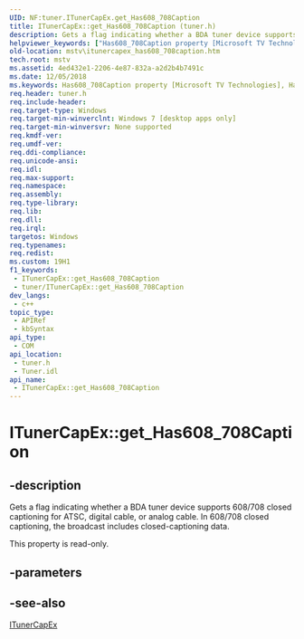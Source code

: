 ```yaml
---
UID: NF:tuner.ITunerCapEx.get_Has608_708Caption
title: ITunerCapEx::get_Has608_708Caption (tuner.h)
description: Gets a flag indicating whether a BDA tuner device supports 608/708 closed captioning for ATSC, digital cable, or analog cable. In 608/708 closed captioning, the broadcast includes closed-captioning data.
helpviewer_keywords: ["Has608_708Caption property [Microsoft TV Technologies]","Has608_708Caption property [Microsoft TV Technologies]","ITunerCapEx interface","ITunerCapEx interface [Microsoft TV Technologies]","Has608_708Caption property","ITunerCapEx.Has608_708Caption","ITunerCapEx.get_Has608_708Caption","ITunerCapEx::Has608_708Caption","ITunerCapEx::get_Has608_708Caption","get_Has608_708Caption","mstv.itunercapex_has608_708caption","tuner/ITunerCapEx::Has608_708Caption","tuner/ITunerCapEx::get_Has608_708Caption"]
old-location: mstv\itunercapex_has608_708caption.htm
tech.root: mstv
ms.assetid: 4ed432e1-2206-4e87-832a-a2d2b4b7491c
ms.date: 12/05/2018
ms.keywords: Has608_708Caption property [Microsoft TV Technologies], Has608_708Caption property [Microsoft TV Technologies],ITunerCapEx interface, ITunerCapEx interface [Microsoft TV Technologies],Has608_708Caption property, ITunerCapEx.Has608_708Caption, ITunerCapEx.get_Has608_708Caption, ITunerCapEx::Has608_708Caption, ITunerCapEx::get_Has608_708Caption, get_Has608_708Caption, mstv.itunercapex_has608_708caption, tuner/ITunerCapEx::Has608_708Caption, tuner/ITunerCapEx::get_Has608_708Caption
req.header: tuner.h
req.include-header: 
req.target-type: Windows
req.target-min-winverclnt: Windows 7 [desktop apps only]
req.target-min-winversvr: None supported
req.kmdf-ver: 
req.umdf-ver: 
req.ddi-compliance: 
req.unicode-ansi: 
req.idl: 
req.max-support: 
req.namespace: 
req.assembly: 
req.type-library: 
req.lib: 
req.dll: 
req.irql: 
targetos: Windows
req.typenames: 
req.redist: 
ms.custom: 19H1
f1_keywords:
 - ITunerCapEx::get_Has608_708Caption
 - tuner/ITunerCapEx::get_Has608_708Caption
dev_langs:
 - c++
topic_type:
 - APIRef
 - kbSyntax
api_type:
 - COM
api_location:
 - tuner.h
 - Tuner.idl
api_name:
 - ITunerCapEx::get_Has608_708Caption
---
```


# ITunerCapEx::get_Has608_708Caption


## -description

Gets a flag indicating whether a BDA tuner device supports 608/708 closed captioning 	for ATSC, digital cable, or analog cable. In 608/708 closed captioning, the broadcast includes closed-captioning data.
    

This property is read-only.

## -parameters

## -see-also

<a href="/previous-versions/windows/desktop/api/tuner/nn-tuner-itunercapex">ITunerCapEx</a>

